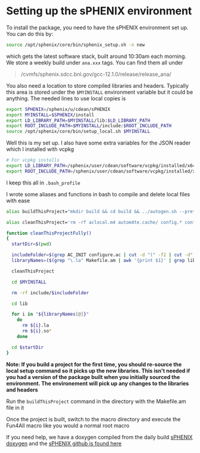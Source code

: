 # Setting up the sPHENIX environment

To install the package, you need to have the sPHENIX environment set up. You can do this by:

```bash
source /opt/sphenix/core/bin/sphenix_setup.sh -n new
```

which gets the latest software stack, built around 10:30am each morning. We store a weekly build under ``ana.xxx`` tags. You can find them all under 

> /cvmfs/sphenix.sdcc.bnl.gov/gcc-12.1.0/release/release_ana/

You also need a location to store compiled libraries and headers. Typically this area is stored under the ```$MYINSTALL``` environment variable but it could be anything. The needed lines to use local copies is

```bash
export SPHENIX=/sphenix/u/cdean/sPHENIX
export MYINSTALL=$SPHENIX/install
export LD_LIBRARY_PATH=$MYINSTALL/lib:$LD_LIBRARY_PATH
export ROOT_INCLUDE_PATH=$MYINSTALL/include:$ROOT_INCLUDE_PATH
source /opt/sphenix/core/bin/setup_local.sh $MYINSTALL
```

Well this is my set up. I also have some extra variables for the JSON reader which I installed with vcpkg
```bash
# For vcpkg installs
export LD_LIBRARY_PATH=/sphenix/user/cdean/software/vcpkg/installed/x64-linux/lib:$LD_LIBRARY_PATH
export ROOT_INCLUDE_PATH=/sphenix/user/cdean/software/vcpkg/installed/x64-linux/include:$ROOT_INCLUDE_PATH
```

I keep this all in ```.bash_profile```

I wrote some aliases and functions in bash to compile and delete local files with ease
```bash
alias buildThisProject="mkdir build && cd build && ../autogen.sh --prefix=$MYINSTALL && make && make install && cd ../"

alias cleanThisProject='rm -rf aclocal.m4 autom4te.cache/ config.* configure depcomp install-sh ltmain.sh Makefile.in missing build/'

function cleanThisProjectFully()
{
  startDir=$(pwd)

  includeFolder=$(grep AC_INIT configure.ac | cut -d "(" -f2 | cut -d"," -f1)
  libraryNames=($(grep "\.la" Makefile.am | awk '{print $1}' | grep lib | cut -d "." -f1 | tr ' ' '\n' | sort -u | tr '\n' ' '))

  cleanThisProject

  cd $MYINSTALL

  rm -rf include/$includeFolder

  cd lib

  for i in "${libraryNames[@]}"
    do
      rm ${i}.la
      rm ${i}.so*
    done

  cd $startDir
}
```

**Note: If you build a project for the first time, you should re-source the local setup command so it picks up the new libraries. This isn't needed if you had a version of the package built when you initially sourced the environment. The environement will pick up any changes to the libraries and headers**

Run the ```buildThisProject``` command in the directory with the Makefile.am file in it

Once the project is built, switch to the macro directory and execute the Fun4All macro like you would a normal root macro

If you need help, we have a doxygen compiled from the daily build
[sPHENIX doxygen](https://sphenix-collaboration.github.io/doxygen/)
and the [sPHENIX github is found here](https://github.com/sPHENIX-Collaboration)
